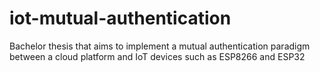 # iot-mutual-authentication
Bachelor thesis that aims to implement a mutual authentication paradigm between a cloud platform and IoT devices such as ESP8266 and ESP32
